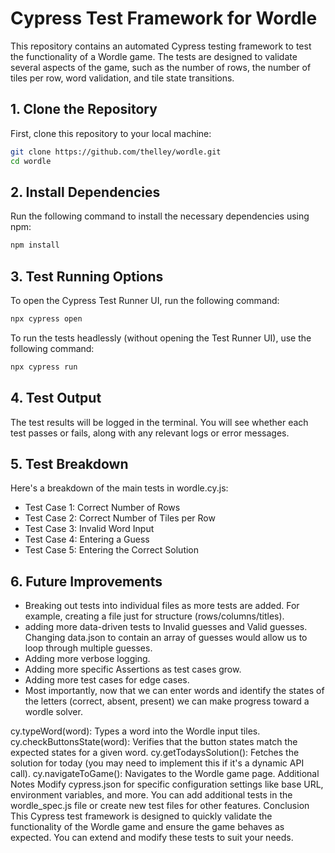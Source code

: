 # Cypress Test Framework for Wordle

This repository contains an automated Cypress testing framework to test the functionality of a Wordle game. The tests are designed to validate several aspects of the game, such as the number of rows, the number of tiles per row, word validation, and tile state transitions.

## 1. Clone the Repository

First, clone this repository to your local machine:

```bash
git clone https://github.com/thelley/wordle.git
cd wordle
```

## 2. Install Dependencies

Run the following command to install the necessary dependencies using npm:

```bash
npm install
```

## 3. Test Running Options

To open the Cypress Test Runner UI, run the following command:

```bash
npx cypress open
```
To run the tests headlessly (without opening the Test Runner UI), use the following command:

```bash
npx cypress run
```

## 4. Test Output

The test results will be logged in the terminal. You will see whether each test passes or fails, along with any relevant logs or error messages.

## 5. Test Breakdown

Here's a breakdown of the main tests in wordle.cy.js:

* Test Case 1: Correct Number of Rows
* Test Case 2: Correct Number of Tiles per Row
* Test Case 3: Invalid Word Input
* Test Case 4: Entering a Guess
* Test Case 5: Entering the Correct Solution

## 6. Future Improvements

* Breaking out tests into individual files as more tests are added. For example, creating a file just for structure (rows/columns/titles).
* adding more data-driven tests to Invalid guesses and Valid guesses. Changing data.json to contain an array of guesses would allow us to loop through multiple guesses.
* Adding more verbose logging.
* Adding more specific Assertions as test cases grow.
* Adding more test cases for edge cases.
* Most importantly, now that we can enter words and identify the states of the letters (correct, absent, present) we can make progress toward a wordle solver. 

cy.typeWord(word): Types a word into the Wordle input tiles.
cy.checkButtonsState(word): Verifies that the button states match the expected states for a given word.
cy.getTodaysSolution(): Fetches the solution for today (you may need to implement this if it's a dynamic API call).
cy.navigateToGame(): Navigates to the Wordle game page.
Additional Notes
Modify cypress.json for specific configuration settings like base URL, environment variables, and more.
You can add additional tests in the wordle_spec.js file or create new test files for other features.
Conclusion
This Cypress test framework is designed to quickly validate the functionality of the Wordle game and ensure the game behaves as expected. You can extend and modify these tests to suit your needs.